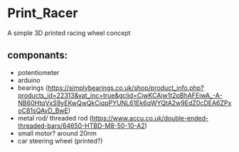 # Print_Racer
A simple 3D printed racing wheel concept

## componants:
- potentiometer
- arduino
- bearings (https://simplybearings.co.uk/shop/product_info.php?products_id=22313&vat_inc=true&gclid=CjwKCAjw1t2pBhAFEiwA_-A-NB60HtqVxS9yEKwQwQkCiqpPYUNL61Ek6qWYQtA2w9EdZ0cDEA6ZPxoC81sQAvD_BwE)
- metal rod/ threaded rod (https://www.accu.co.uk/double-ended-threaded-bars/64650-HTBD-M8-50-10-A2)
- small motor? around 20nm
- car steering wheel (printed?)
